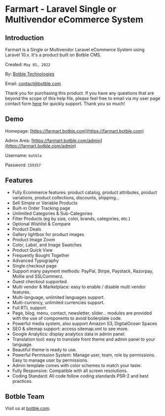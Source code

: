 # Farmart - Laravel Single or Multivendor eCommerce System

## Introduction

Farmart is a Single or Multivendor Laravel eCommerce System using Laravel 10.x. It's a product built on Botble CMS.

Created: `May 01, 2022`

By: [Botble Technologies](https://botble.com)

Email: [contact@botble.com](mailto:contact@botble.com)

Thank you for purchasing this product. If you have any questions that are beyond the scope of this help file,
please feel free to email via my user page contact form [here](https://codecanyon.net.net/user/botble) for quickly
support. Thank you so much!

## Demo

Homepage: [https://farmart.botble.com](https://farmart.botble.com)

Admin Area: [https://farmart.botble.com/admin](https://farmart.botble.com/admin)

Username: `botble`

Password: `159357`

## Features

- Fully Ecommerce features: product catalog, product attributes, product variations, product collections, discounts,
  shipping…
- Sell Simple or Variable Products
- Built-in Order Tracking page
- Unlimited Categories & Sub-Categories
- Filter Products (eg by size, color, brands, categories, etc.)
- Optional Wishlist & Compare
- Product Deals
- Gallery lightbox for product images
- Product Image Zoom
- Color, Label, and Image Swatches
- Product Quick View
- Frequently Bought Together
- Advanced Typography
- Single checkout page
- Support many payment methods: PayPal, Stripe, Paystack, Razorpay, Mollie and SSLCommerz.
- Guest checkout supported.
- Multi vendor & Marketplace: easy to enable / disable multi vendor features.
- Multi-language, unlimited languages support.
- Multi-currency, unlimited currencies support.
- Full RTL support.
- Page, blog, menu, contact, newsletter, slider… modules are provided with the use of components to avoid boilerplate
  code.
- Powerful media system, also support Amazon S3, DigitalOcean Spaces
- SEO & sitemap support: access sitemap.xml to see more.
- Google Analytics: display analytics data in admin panel.
- Translation tool: easy to translate front theme and admin panel to your language.
- Beautiful theme is ready to use.
- Powerful Permission System: Manage user, team, role by permissions. Easy to manage user by permissions.
- Admin template comes with color schemes to match your taste.
- Fully Responsive: Compatible with all screen resolutions.
- Coding Standard: All code follow coding standards PSR-2 and best practices.

## Botble Team

Visit us at [botble.com](https://botble.com).
